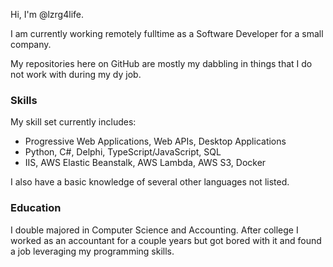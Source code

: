 Hi, I'm @lzrg4life.

I am currently working remotely fulltime as a Software Developer for a small company.

My repositories here on GitHub are mostly my dabbling in things that I do not work with during my dy job.

### Skills

My skill set currently includes:
- Progressive Web Applications, Web APIs, Desktop Applications
- Python, C#, Delphi, TypeScript/JavaScript, SQL
- IIS, AWS Elastic Beanstalk, AWS Lambda, AWS S3, Docker

I also have a basic knowledge of several other languages not listed.

### Education

I double majored in Computer Science and Accounting. After college I worked as an accountant for a couple years but got bored with it and found a job leveraging my programming skills.
